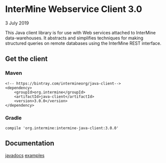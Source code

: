 # InterMine Webservice Client 3.0
3 July 2019

This Java client library is for use with Web services
attached to InterMine data-warehouses. It abstracts
and simplifies techniques for making structured
queries on remote databases using the InterMine
REST interface.

## Get the client

### Maven

```
<!-- https://bintray.com/intermineorg/java-client-->
<dependency>
    <groupId>org.intermine</groupId>
    <artifactId>java-client</artifactId>
    <version>3.0.0</version>
</dependency>
```
### Gradle

`compile 'org.intermine:intermine-java-client:3.0.0'`

## Documentation

[javadocs](http://intermine.org/intermine-ws-java/javadoc/)
[examples](https://github.com/intermine/intermine-ws-java-docs/)

